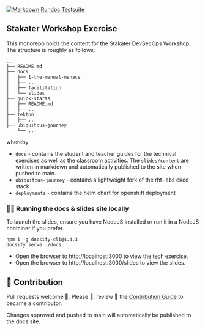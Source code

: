 [![Markdown Rundoc Testsuite](https://github.com/rht-labs/tech-exercise/actions/workflows/run_tests.yaml/badge.svg)](https://github.com/rht-labs/tech-exercise/actions/workflows/run_tests.yaml)

## Stakater Workshop Exercise

This monorepo holds the content for the Stakater DevSecOps Workshop. The structure is roughly as follows:

```
...
├── README.md
├── docs
│   ├── 1-the-manual-menace
│   ├── ...
│   ├── facilitation
│   └── slides
├── quick-starts
│   ├── README.md
│   ├── ...
├── tekton
│   ├── ...
├── ubiquitous-journey
    └── ...
```

whereby

* `docs` - contains the student and teacher guides for the technical exercises as well as the classroom
activities. The `slides/content` are written in markdown and automatically published to the site when pushed to main.
* `ubiquitous-journey` -  contains a lightweight fork of the rht-labs ci/cd stack
* `deployments` - contains the helm chart for openshift deployment

### 🏃‍♀️ Running the docs & slides site locally

To launch the slides, ensure you have NodeJS installed or run it in a NodeJS container if you prefer.

```shell
npm i -g docsify-cli@4.4.3
docsify serve ./docs
```

* Open the browser to http://localhost:3000 to view the tech exercise.
* Open the browser to http://localhost:3000/slides to view the slides.

## 🎃 Contribution

Pull requests welcome 🎃. Please 🙏, review 👀 the [Contribution Guide](./CONTRIBUTING.md) to became a contributor.

Changes approved and pushed to main will automatically be published to the docs site.
